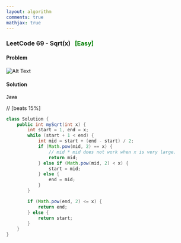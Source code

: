 ```yaml
---
layout: algorithm
comments: true
mathjax: true
---
```


### LeetCode 69 - Sqrt(x) &nbsp; <span style="color:green;">[Easy]</span>

#### Problem

![Alt Text]({{site.baseurl}}/algorithms/leetcode/images/leetcode69.png)


#### Solution

**`Java`**

// [beats 15%]
```java
class Solution {
    public int mySqrt(int x) {
        int start = 1, end = x;
        while (start + 1 < end) {
            int mid = start + (end - start) / 2;
            if (Math.pow(mid, 2) == x) {
                // mid * mid does not work when x is very large.
                return mid;
            } else if (Math.pow(mid, 2) < x) {
                start = mid;
            } else {
                end = mid;
            }
        }

        if (Math.pow(end, 2) <= x) {
            return end;
        } else {
            return start;
        }
    }
}
```

<br><br>
